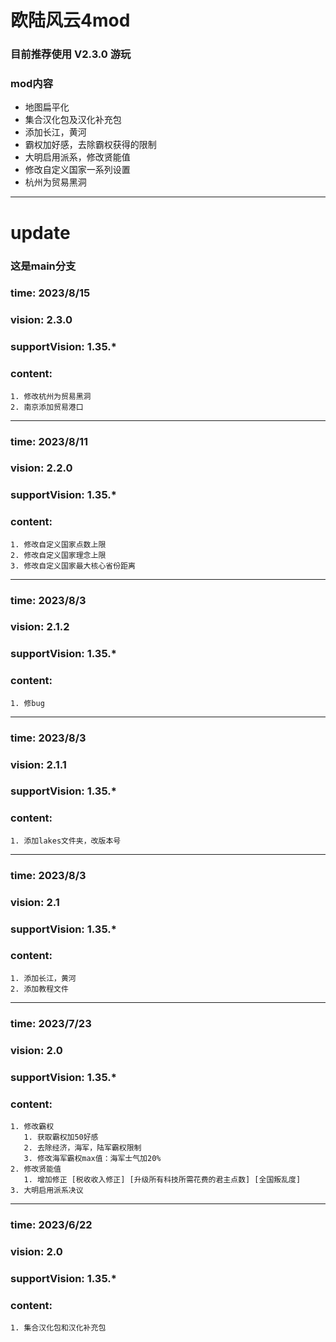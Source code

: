 # 欧陆风云4mod

### 目前推荐使用 **V2.3.0** 游玩
### mod内容
- 地图扁平化
- 集合汉化包及汉化补充包
- 添加长江，黄河
- 霸权加好感，去除霸权获得的限制
- 大明启用派系，修改贤能值
- 修改自定义国家一系列设置
- 杭州为贸易黑洞

---

# update 
### 这是main分支

### time: 2023/8/15
### vision: 2.3.0
### supportVision: 1.35.\*
### content:
    1. 修改杭州为贸易黑洞
    2. 南京添加贸易港口
---

### time: 2023/8/11
### vision: 2.2.0
### supportVision: 1.35.\*
### content:
    1. 修改自定义国家点数上限
    2. 修改自定义国家理念上限
    3. 修改自定义国家最大核心省份距离
---

### time: 2023/8/3
### vision: 2.1.2
### supportVision: 1.35.\*
### content:
    1. 修bug
---

### time: 2023/8/3
### vision: 2.1.1
### supportVision: 1.35.\*
### content:
    1. 添加lakes文件夹，改版本号
---
### time: 2023/8/3
### vision: 2.1
### supportVision: 1.35.\*
### content:
    1. 添加长江，黄河
    2. 添加教程文件
---
### time: 2023/7/23
### vision: 2.0
### supportVision: 1.35.\*
### content:
    1. 修改霸权
       1. 获取霸权加50好感
       2. 去除经济，海军，陆军霸权限制
       3. 修改海军霸权max值：海军士气加20%
    2. 修改贤能值
       1. 增加修正 [税收收入修正] [升级所有科技所需花费的君主点数] [全国叛乱度]
    3. 大明启用派系决议

---
### time: 2023/6/22
### vision: 2.0
### supportVision: 1.35.\*
### content:
    1. 集合汉化包和汉化补充包